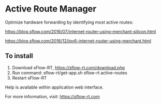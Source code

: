 # Active Route Manager

Optimize hardware forwarding by identifying most active routes:

https://blog.sflow.com/2016/07/internet-router-using-merchant-silicon.html

https://blog.sflow.com/2016/12/ipv6-internet-router-using-merchant.html

## To install

1. Download sFlow-RT, https://sflow-rt.com/download.php
1. Run command: sflow-rt/get-app.sh sflow-rt active-routes
2. Restart sFlow-RT

Help is available within application web interface.

For more information, visit:
https://sflow-rt.com
